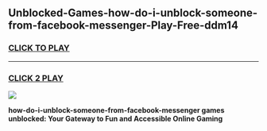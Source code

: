 
## Unblocked-Games-how-do-i-unblock-someone-from-facebook-messenger-Play-Free-ddm14
<h3>
<a href="https://premium76.site?title=how-do-i-unblock-someone-from-facebook-messenger&ref=10A">CLICK TO PLAY</a></h3>
<hr>

<h3>
<a href="https://premium76.site?title=how-do-i-unblock-someone-from-facebook-messenger&ref=10A">CLICK 2 PLAY</a>
  
</h3>

<a href="https://premium76.site?title=how-do-i-unblock-someone-from-facebook-messenger&ref=10A"><img src="https://clearcache.store/games.png"></a>


**how-do-i-unblock-someone-from-facebook-messenger games unblocked: Your Gateway to Fun and Accessible Online Gaming**
